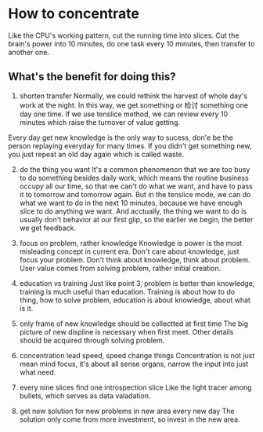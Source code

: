 # How to concentrate

Like the CPU's working pattern, cut the running time into slices.
Cut the brain's power into 10 minutes, do one task every 10 minutes, then transfer to another one.

## What's the benefit for doing this?

1. shorten transfer
Normally, we could rethink the harvest of whole day's work at the night. In this way, we get something or 检讨 something one day one time.
If we use tenslice method, we can review every 10 minutes which raise the turnover of value getting.

Every day get new knowledge is the only way to sucess, don'e be the person replaying everyday for many times. If you didn't get something new, you just repeat an old day again which is called waste.

2. do the thing you want
It's a common phenomenon that we are too busy to do something besides daily work, which means the routine business occupy all our time, so that we can't do what we want, and have to pass it to tomorrow and tomorrow again.
But in the tenslice mode, we can do what we want to do in the next 10 minutes, because we have enough slice to do anything we want.
And acctually, the thing we want to do is usually don't behavior at our first glip, so the earlier we begin, the better we get feedback.

3. focus on problem, rather knowledge
Knowledge is power is the most misleading concept in current era.
Don't care about knowledge, just focus your problem.
Don't think about knowledge, think about problem.
User value comes from solving problem, rather initial creation.

4. education vs training
Just like point 3, problem is better than knowledge, training is much useful than education.
Training is about how to do thing, how to solve problem, education is about knowledge, about what is it.

5. only frame of new knowledge should be collectted at first time
The big picture of new displine is necessary when first meet. Other details should be acquired through solving problem.

6. concentration lead speed, speed change things
Concentration is not just mean mind focus, it's about all sense organs, narrow the input into just what need.

7. every nine slices find one introspection slice
Like the light tracer among bullets, which serves as data valadation.

8. get new solution for new problems in new area every new day
The solution only come from more investment, so invest in the new area.


